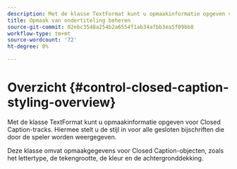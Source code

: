 ```yaml
---
description: Met de klasse TextFormat kunt u opmaakinformatie opgeven voor Closed Caption-tracks. Hiermee stelt u de stijl in voor alle gesloten bijschriften die door de speler worden weergegeven.
title: Opmaak van ondertiteling beheren
source-git-commit: 02ebc3548a254b2a6554f1ab34afbb3ea5f09bb8
workflow-type: tm+mt
source-wordcount: '72'
ht-degree: 0%

---
```


# Overzicht {#control-closed-caption-styling-overview}

Met de klasse TextFormat kunt u opmaakinformatie opgeven voor Closed Caption-tracks. Hiermee stelt u de stijl in voor alle gesloten bijschriften die door de speler worden weergegeven.

Deze klasse omvat opmaakgegevens voor Closed Caption-objecten, zoals het lettertype, de tekengrootte, de kleur en de achtergronddekking.
